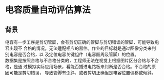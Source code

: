 # 电容质量自动评估算法
## 背景
  电容有一步工序是剪切管脚，会有剪切正确的管脚与剪切错误的管脚，可能导致电容出现不
合格的情况，无法适配相应的器件。作业的目标就是通过图像分类来判别电容是否合格，以
及定位电容关键组件（电容圆周及管脚）的位置。<br />
  数据集是按照合格与不合格分类的，工程师无法在视觉上根据图片区分合格与不合格，是通
过模拟实际应用场景，看能否插进电路板来判断是否合格。不合格的原因可能是剪切错误，
导致管脚有歪斜，或者剪切正确但是电容位置偏移或倾斜。
